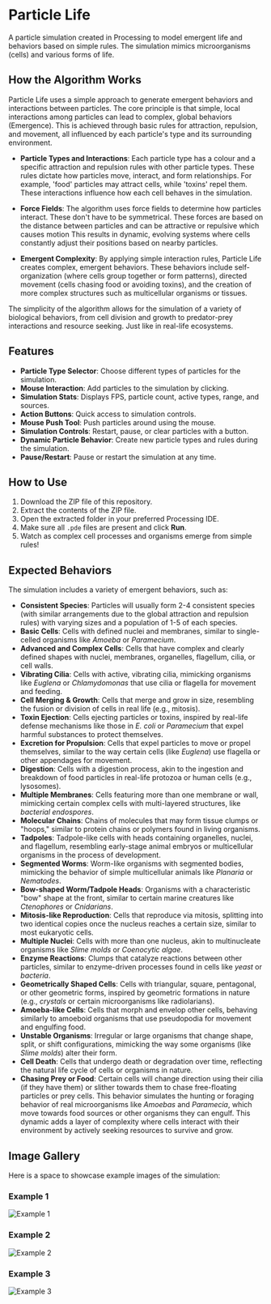 # Particle Life

A particle simulation created in Processing to model emergent life and behaviors based on simple rules. The simulation mimics microorganisms (cells) and various forms of life.

## How the Algorithm Works

Particle Life uses a simple approach to generate emergent behaviors and interactions between particles. The core principle is that simple, local interactions among particles can lead to complex, global behaviors (Emergence). This is achieved through basic rules for attraction, repulsion, and movement, all influenced by each particle's type and its surrounding environment.

- **Particle Types and Interactions**: Each particle type has a colour and a specific attraction and repulsion rules with other particle types. These rules dictate how particles move, interact, and form relationships. For example, 'food' particles may attract cells, while 'toxins' repel them. These interactions influence how each cell behaves in the simulation.
  
- **Force Fields**: The algorithm uses force fields to determine how particles interact. These don't have to be symmetrical. These forces are based on the distance between particles and can be attractive or repulsive which causes motion This results in dynamic, evolving systems where cells constantly adjust their positions based on nearby particles.

- **Emergent Complexity**: By applying simple interaction rules, Particle Life creates complex, emergent behaviors. These behaviors include self-organization (where cells group together or form patterns), directed movement (cells chasing food or avoiding toxins), and the creation of more complex structures such as multicellular organisms or tissues.

The simplicity of the algorithm allows for the simulation of a variety of biological behaviors, from cell division and growth to predator-prey interactions and resource seeking. Just like in real-life ecosystems.

## Features
- **Particle Type Selector**: Choose different types of particles for the simulation.
- **Mouse Interaction**: Add particles to the simulation by clicking.
- **Simulation Stats**: Displays FPS, particle count, active types, range, and sources.
- **Action Buttons**: Quick access to simulation controls.
- **Mouse Push Tool**: Push particles around using the mouse.
- **Simulation Controls**: Restart, pause, or clear particles with a button.
- **Dynamic Particle Behavior**: Create new particle types and rules during the simulation.
- **Pause/Restart**: Pause or restart the simulation at any time.

## How to Use
1. Download the ZIP file of this repository.
2. Extract the contents of the ZIP file.
3. Open the extracted folder in your preferred Processing IDE.
4. Make sure all `.pde` files are present and click **Run**.
5. Watch as complex cell processes and organisms emerge from simple rules!

## Expected Behaviors
The simulation includes a variety of emergent behaviors, such as:

- **Consistent Species**: Particles will usually form 2-4 consistent species (with similar arrangements due to the global attraction and repulsion rules) with varying sizes and a population of 1-5 of each species.
- **Basic Cells**: Cells with defined nuclei and membranes, similar to single-celled organisms like *Amoeba* or *Paramecium*.
- **Advanced and Complex Cells**: Cells that have complex and clearly defined shapes with nuclei, membranes, organelles, flagellum, cilia, or cell walls.
- **Vibrating Cilia**: Cells with active, vibrating cilia, mimicking organisms like *Euglena* or *Chlamydomonas* that use cilia or flagella for movement and feeding.
- **Cell Merging & Growth**: Cells that merge and grow in size, resembling the fusion or division of cells in real life (e.g., mitosis).
- **Toxin Ejection**: Cells ejecting particles or toxins, inspired by real-life defense mechanisms like those in *E. coli* or *Paramecium* that expel harmful substances to protect themselves.
- **Excretion for Propulsion**: Cells that expel particles to move or propel themselves, similar to the way certain cells (like *Euglena*) use flagella or other appendages for movement.
- **Digestion**: Cells with a digestion process, akin to the ingestion and breakdown of food particles in real-life protozoa or human cells (e.g., lysosomes).
- **Multiple Membranes**: Cells featuring more than one membrane or wall, mimicking certain complex cells with multi-layered structures, like *bacterial endospores*.
- **Molecular Chains**: Chains of molecules that may form tissue clumps or "hoops," similar to protein chains or polymers found in living organisms.
- **Tadpoles**: Tadpole-like cells with heads containing organelles, nuclei, and flagellum, resembling early-stage animal embryos or multicellular organisms in the process of development.
- **Segmented Worms**: Worm-like organisms with segmented bodies, mimicking the behavior of simple multicellular animals like *Planaria* or *Nematodes*.
- **Bow-shaped Worm/Tadpole Heads**: Organisms with a characteristic "bow" shape at the front, similar to certain marine creatures like *Ctenophores* or *Cnidarians*.
- **Mitosis-like Reproduction**: Cells that reproduce via mitosis, splitting into two identical copies once the nucleus reaches a certain size, similar to most eukaryotic cells.
- **Multiple Nuclei**: Cells with more than one nucleus, akin to multinucleate organisms like *Slime molds* or *Coenocytic algae*.
- **Enzyme Reactions**: Clumps that catalyze reactions between other particles, similar to enzyme-driven processes found in cells like *yeast* or *bacteria*.
- **Geometrically Shaped Cells**: Cells with triangular, square, pentagonal, or other geometric forms, inspired by geometric formations in nature (e.g., *crystals* or certain microorganisms like radiolarians).
- **Amoeba-like Cells**: Cells that morph and envelop other cells, behaving similarly to amoeboid organisms that use pseudopodia for movement and engulfing food.
- **Unstable Organisms**: Irregular or large organisms that change shape, split, or shift configurations, mimicking the way some organisms (like *Slime molds*) alter their form.
- **Cell Death**: Cells that undergo death or degradation over time, reflecting the natural life cycle of cells or organisms in nature.
- **Chasing Prey or Food**: Certain cells will change direction using their cilia (if they have them) or slither towards them to chase free-floating particles or prey cells. This behavior simulates the hunting or foraging behavior of real microorganisms like *Amoebas* and *Paramecia*, which move towards food sources or other organisms they can engulf. This dynamic adds a layer of complexity where cells interact with their environment by actively seeking resources to survive and grow.

## Image Gallery

Here is a space to showcase example images of the simulation:

### Example 1
![Example 1](path-to-your-image-1.jpg)

### Example 2
![Example 2](path-to-your-image-2.jpg)

### Example 3
![Example 3](path-to-your-image-3.jpg)
